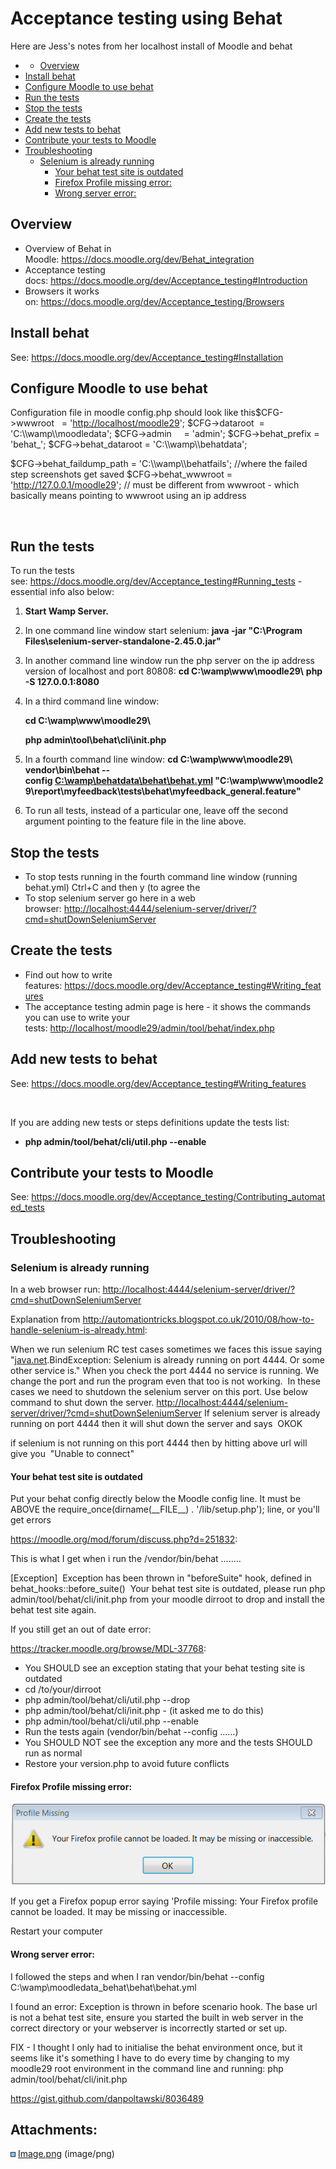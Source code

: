# Acceptance testing using Behat

Here are Jess's notes from her localhost install of Moodle and behat

-   -   [Overview](#AcceptancetestingusingBehat-Overview)
-   [Install behat](#AcceptancetestingusingBehat-Installbehat)
-   [Configure Moodle to use behat](#AcceptancetestingusingBehat-ConfigureMoodletousebehat)
-   [Run the tests](#AcceptancetestingusingBehat-Runthetests)
-   [Stop the tests](#AcceptancetestingusingBehat-Stopthetests)
-   [Create the tests](#AcceptancetestingusingBehat-Createthetests)
-   [Add new tests to behat](#AcceptancetestingusingBehat-Addnewteststobehat)
-   [Contribute your tests to Moodle](#AcceptancetestingusingBehat-ContributeyourteststoMoodle)
-   [Troubleshooting](#AcceptancetestingusingBehat-Troubleshooting)
    -   [Selenium is already running](#AcceptancetestingusingBehat-Seleniumisalreadyrunning)
        -   [Your behat test site is outdated](#AcceptancetestingusingBehat-Yourbehattestsiteisoutdated)
        -   [Firefox Profile missing error:](#AcceptancetestingusingBehat-FirefoxProfilemissingerror:)
        -   [Wrong server error:](#AcceptancetestingusingBehat-Wrongservererror:)

## Overview

-   Overview of Behat in Moodle: <https://docs.moodle.org/dev/Behat_integration>
-   Acceptance testing docs: <https://docs.moodle.org/dev/Acceptance_testing#Introduction>
-   Browsers it works on: <https://docs.moodle.org/dev/Acceptance_testing/Browsers>

## Install behat

See: <https://docs.moodle.org/dev/Acceptance_testing#Installation>

## Configure Moodle to use behat

Configuration file in moodle config.php should look like this$CFG-&gt;wwwroot   = '<http://localhost/moodle29>';
$CFG-&gt;dataroot  = 'C:\\\\wamp\\\\moodledata';
$CFG-&gt;admin     = 'admin';
$CFG-&gt;behat\_prefix = 'behat\_';
$CFG-&gt;behat\_dataroot = 'C:\\\\wamp\\\\behatdata';

$CFG-&gt;behat\_faildump\_path = 'C:\\\\wamp\\\\behatfails'; //where the failed step screenshots get saved
$CFG-&gt;behat\_wwwroot = '<http://127.0.0.1/moodle29>'; // must be different from wwwroot - which basically means pointing to wwwroot using an ip address

 

## Run the tests

To run the tests see: <https://docs.moodle.org/dev/Acceptance_testing#Running_tests> - essential info also below:

1.  **Start Wamp Server.**
2.  In one command line window start selenium:
    **java -jar "C:\\Program Files\\selenium-server-standalone-2.45.0.jar"**
3.  In another command line window run the php server on the ip address version of localhost and port 80808:
    **cd C:\\wamp\\www\\moodle29\\**
    **php -S 127.0.0.1:8080**
4.  In a third command line window:

    **cd C:\\wamp\\www\\moodle29\\**

    **php admin\\tool\\behat\\cli\\init.php**

5.  In a fourth command line window:
    **cd C:\\wamp\\www\\moodle29\\**
    **vendor\\bin\\behat --config [C:\\wamp\\behatdata\\behat\\behat.yml](file:///C:/wamp/behatdata/behat/behat.yml) "C:\\wamp\\www\\moodle29\\report\\myfeedback\\tests\\behat\\myfeedback\_general.feature"**
6.  To run all tests, instead of a particular one, leave off the second argument pointing to the feature file in the line above.

## Stop the tests

-   To stop tests running in the fourth command line window (running behat.yml) Ctrl+C and then y (to agree the 
-   To stop selenium server go here in a web browser: <http://localhost:4444/selenium-server/driver/?cmd=shutDownSeleniumServer>

## Create the tests

-   Find out how to write features: <https://docs.moodle.org/dev/Acceptance_testing#Writing_features>
-   The acceptance testing admin page is here - it shows the commands you can use to write your tests: <http://localhost/moodle29/admin/tool/behat/index.php>

## Add new tests to behat

See: <https://docs.moodle.org/dev/Acceptance_testing#Writing_features>

 

If you are adding new tests or steps definitions update the tests list:
-   **php admin/tool/behat/cli/util.php --enable**

## Contribute your tests to Moodle

See: <https://docs.moodle.org/dev/Acceptance_testing/Contributing_automated_tests>

## Troubleshooting

### Selenium is already running

In a web browser run: <http://localhost:4444/selenium-server/driver/?cmd=shutDownSeleniumServer>

Explanation from <http://automationtricks.blogspot.co.uk/2010/08/how-to-handle-selenium-is-already.html>:

When we run selenium RC test cases sometimes we faces this issue saying "[java.net](http://java.net).BindException: Selenium is already running on port 4444. Or some other service is." When you check the port 4444 no service is running. We change the port and run the program even that too is not working. 
In these cases we need to shutdown the selenium server on this port.
Use below command to shut down the server.
<http://localhost:4444/selenium-server/driver/?cmd=shutDownSeleniumServer>
If selenium server is already running on port 4444 then it will shut down the server and says 
OKOK

if selenium is not running on this port 4444 then by hitting above url will give you 
"Unable to connect"

#### Your behat test site is outdated

Put your behat config directly below the Moodle config line. It must be ABOVE the require\_once(dirname(\_\_FILE\_\_) . '/lib/setup.php'); line, or you'll get errors

<https://moodle.org/mod/forum/discuss.php?d=251832>: 

This is what I get when i run the /vendor/bin/behat ........ 

\[Exception\] 
Exception has been thrown in "beforeSuite" hook, defined in behat\_hooks::before\_suite() 
Your behat test site is outdated, please run php admin/tool/behat/cli/init.php from your moodle dirroot to drop and install the behat test site again.

If you still get an out of date error:

<https://tracker.moodle.org/browse/MDL-37768>:

-   You SHOULD see an exception stating that your behat testing site is outdated
-   cd /to/your/dirroot
-   php admin/tool/behat/cli/util.php --drop
-   php admin/tool/behat/cli/init.php - (it asked me to do this)
-   php admin/tool/behat/cli/util.php --enable
-   Run the tests again (vendor/bin/behat --config ......)
-   You SHOULD NOT see the exception any more and the tests SHOULD run as normal
-   Restore your version.php to avoid future conflicts

#### Firefox Profile missing error:

![](attachments/55903885/55903887.png)

If you get a Firefox popup error saying 'Profile missing: Your Firefox profile cannot be loaded. It may be missing or inaccessible.

Restart your computer

#### Wrong server error:

I followed the steps and when I ran vendor/bin/behat --config C:\\wamp\\moodledata\_behat\\behat\\behat.yml

I found an error: Exception is thrown in before scenario hook. The base url is not a behat test site, ensure you started the built in web server in the correct directory or your webserver is incorrectly started or set up.

FIX - I thought I only had to initialise the behat environment once, but it seems like it's something I have to do every time by changing to my moodle29 root environment in the command line and running:
php admin/tool/behat/cli/init.php

<https://gist.github.com/danpoltawski/8036489>

## Attachments:

<img src="images/icons/bullet_blue.gif" width="8" height="8" /> [Image.png](attachments/55903885/55903887.png) (image/png)

